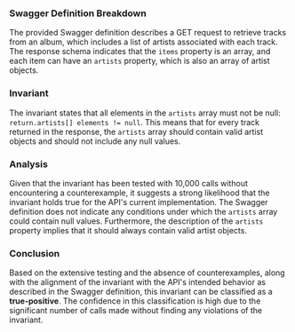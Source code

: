 ### Swagger Definition Breakdown
The provided Swagger definition describes a GET request to retrieve tracks from an album, which includes a list of artists associated with each track. The response schema indicates that the `items` property is an array, and each item can have an `artists` property, which is also an array of artist objects.

### Invariant
The invariant states that all elements in the `artists` array must not be null: `return.artists[] elements != null`. This means that for every track returned in the response, the `artists` array should contain valid artist objects and should not include any null values.

### Analysis
Given that the invariant has been tested with 10,000 calls without encountering a counterexample, it suggests a strong likelihood that the invariant holds true for the API's current implementation. The Swagger definition does not indicate any conditions under which the `artists` array could contain null values. Furthermore, the description of the `artists` property implies that it should always contain valid artist objects. 

### Conclusion
Based on the extensive testing and the absence of counterexamples, along with the alignment of the invariant with the API's intended behavior as described in the Swagger definition, this invariant can be classified as a **true-positive**. The confidence in this classification is high due to the significant number of calls made without finding any violations of the invariant.
